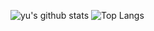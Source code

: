 ![yu's github stats](git-hub-readme-stats-clone-five.vercel.app/api?username=yuporon&count_private=true&show_icons=true)
![Top Langs](git-hub-readme-stats-clone-five.vercel.app/api/top-langs/?username=yuporon&layout=compact)
